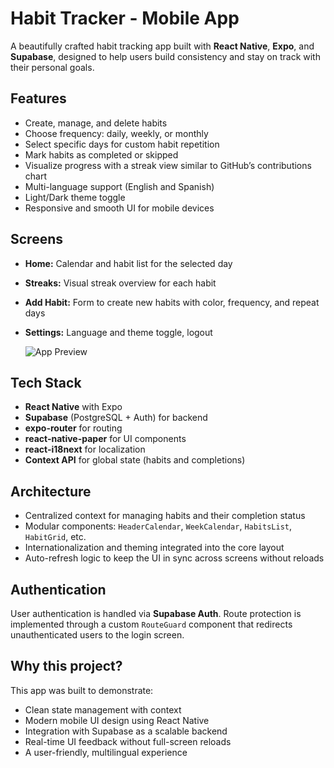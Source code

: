 # Habit Tracker - Mobile App

A beautifully crafted habit tracking app built with **React Native**, **Expo**, and **Supabase**, designed to help users build consistency and stay on track with their personal goals.

## Features

- Create, manage, and delete habits
- Choose frequency: daily, weekly, or monthly
- Select specific days for custom habit repetition
- Mark habits as completed or skipped
- Visualize progress with a streak view similar to GitHub’s contributions chart
- Multi-language support (English and Spanish)
- Light/Dark theme toggle
- Responsive and smooth UI for mobile devices

## Screens

- **Home:** Calendar and habit list for the selected day
- **Streaks:** Visual streak overview for each habit
- **Add Habit:** Form to create new habits with color, frequency, and repeat days
- **Settings:** Language and theme toggle, logout

  ![App Preview](assets/readme-habits.png)

## Tech Stack

- **React Native** with Expo
- **Supabase** (PostgreSQL + Auth) for backend
- **expo-router** for routing
- **react-native-paper** for UI components
- **react-i18next** for localization
- **Context API** for global state (habits and completions)

## Architecture

- Centralized context for managing habits and their completion status
- Modular components: `HeaderCalendar`, `WeekCalendar`, `HabitsList`, `HabitGrid`, etc.
- Internationalization and theming integrated into the core layout
- Auto-refresh logic to keep the UI in sync across screens without reloads

## Authentication

User authentication is handled via **Supabase Auth**. Route protection is implemented through a custom `RouteGuard` component that redirects unauthenticated users to the login screen.

## Why this project?

This app was built to demonstrate:
- Clean state management with context
- Modern mobile UI design using React Native
- Integration with Supabase as a scalable backend
- Real-time UI feedback without full-screen reloads
- A user-friendly, multilingual experience

